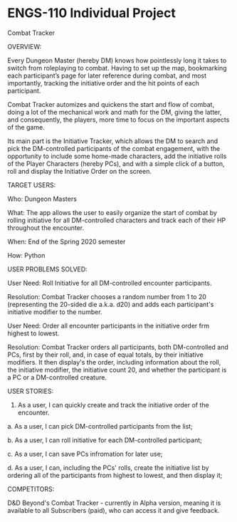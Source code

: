 # ENGS-110 Individual Project
Combat Tracker

OVERVIEW:

Every Dungeon Master (hereby DM) knows how pointlessly long it takes to switch from roleplaying to combat. Having to set up the map, bookmarking each participant’s page for later reference during combat, and most importantly, tracking the initiative order and the hit points of each participant. 

Combat Tracker automizes and quickens the start and flow of combat, doing a lot of the mechanical work and math for the DM, giving the latter, and consequently, the players, more time to focus on the important aspects of the game.

Its main part is the Initiative Tracker, which allows the DM to search and pick the DM-controlled participants of the combat engagement, with the opportunity to include some home-made characters, add the initiative rolls of the Player Characters (hereby PCs), and with a simple click of a button, roll and display the Initiative Order on the screen.


TARGET USERS:

Who: Dungeon Masters 

What: The app allows the user to easily organize the start of combat by rolling initiative for all DM-controlled characters and track each of their HP throughout the encounter.

When: End of the Spring 2020 semester 

How: Python


USER PROBLEMS SOLVED:

User Need: Roll Initiative for all DM-controlled encounter participants. 

Resolution: Combat Tracker chooses a random number from 1 to 20 (representing the 20-sided die a.k.a. d20) and adds each participant's initiative modifier to the number.


User Need: Order all encounter participants in the initiative order frm highest to lowest.

Resolution: Combat Tracker orders all participants, both DM-controlled and PCs, first by their roll, and, in case of equal totals, by their initiative modifiers. It then display's the order, including information about the roll, the initiative modifier, the initiative count 20, and whether the participant is a PC or a DM-controlled creature.


USER STORIES:

1. As a user, I can quickly create and track the initiative order of the encounter.

  a. As a user, I can pick DM-controlled participants from the list;
  
  b. As a user, I can roll initiative for each DM-controlled participant;
  
  c. As a user, I can save PCs infromation for later use;
  
  d. As a user, I can, including the PCs' rolls, create the initiative list by ordering all of the participants from highest to lowest, and then display it;
  

COMPETITORS:

D&D Beyond's Combat Tracker - currently in Alpha version, meaning it is available to all Subscribers (paid), who can access it and give feedback. 
